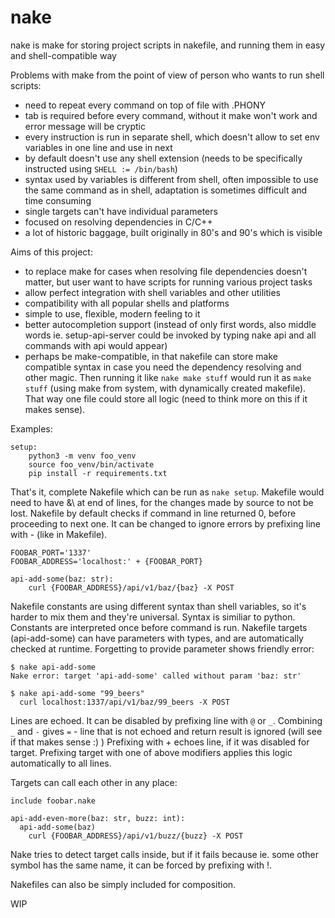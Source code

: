 # nake
nake is make for storing project scripts in nakefile, and running them in easy and shell-compatible way


Problems with make from the point of view of person who wants to run shell scripts:
- need to repeat every command on top of file with .PHONY
- tab is required before every command, without it make won't work and error message will be cryptic
- every instruction is run in separate shell, which doesn't allow to set env variables in one line and use in next
- by default doesn't use any shell extension (needs to be specifically instructed using `SHELL := /bin/bash`)
- syntax used by variables is different from shell, often impossible to use the same command as in shell, adaptation
  is sometimes difficult and time consuming
- single targets can't have individual parameters
- focused on resolving dependencies in C/C++
- a lot of historic baggage, built originally in 80's and 90's which is visible


Aims of this project:
- to replace make for cases when resolving file dependencies doesn't matter, but user want to have scripts for 
  running various project tasks
- allow perfect integration with shell variables and other utilities
- compatibility with all popular shells and platforms
- simple to use, flexible, modern feeling to it
- better autocompletion support (instead of only first words, also middle words ie. setup-api-server could be 
  invoked by typing nake api<tab> and all commands with api would appear) 
- perhaps be make-compatible, in that nakefile can store make compatible syntax in case you need the dependency 
  resolving and other magic. Then running it like `nake make stuff` would run it as `make stuff` (using make 
  from system, with dynamically created makefile). That way one file could store all logic (need to think
  more on this if it makes sense).

Examples:

```
setup:
	python3 -m venv foo_venv
 	source foo_venv/bin/activate
 	pip install -r requirements.txt
```
That's it, complete Nakefile which can be run as `nake setup`. Makefile would need to have &\ at end of lines, 
for the changes made by source to not be lost. 
Nakefile by default checks if command in line returned 0, before proceeding to next one. It can be changed to
ignore errors by prefixing line with - (like in Makefile).


```
FOOBAR_PORT='1337'
FOOBAR_ADDRESS='localhost:' + {FOOBAR_PORT}

api-add-some(baz: str):
	curl {FOOBAR_ADDRESS}/api/v1/baz/{baz} -X POST
```
Nakefile constants are using different syntax than shell variables, so it's harder to mix them and they're 
universal. Syntax is similiar to python. Constants are interpreted once before command is run.
Nakefile targets (api-add-some) can have parameters with types, and are automatically checked at runtime.
Forgetting to provide parameter shows friendly error:

```
$ nake api-add-some
Nake error: target 'api-add-some' called without param 'baz: str'

$ nake api-add-some "99_beers"
  curl localhost:1337/api/v1/baz/99_beers -X POST

```
Lines are echoed. It can be disabled by prefixing line with `@` or `_`. 
Combining `_` and `-` gives `=` - line that is not echoed and return result is ignored (will see if that makes sense :) )
Prefixing with + echoes line, if it was disabled for target.
Prefixing target with one of above modifiers applies this logic automatically to all lines.

Targets can call each other in any place:
```
include foobar.nake

api-add-even-more(baz: str, buzz: int):
  api-add-some(baz)
	curl {FOOBAR_ADDRESS}/api/v1/buzz/{buzz} -X POST

```
Nake tries to detect target calls inside, but if it fails because ie. some other symbol has the same name, it can be 
forced by prefixing with !.

Nakefiles can also be simply included for composition.

WIP
